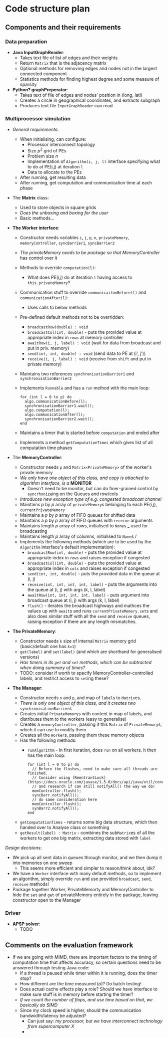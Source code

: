 # Code structure plan

## Components and their requirements

### Data preparation

* **Java InputGraphReader**:
  * Takes text file of list of edges and their weights
  * Return `Matrix` that is the adjacency matrix
  * Optional methods for removing edges and nodes not in the largest connected
    component
  * Statistics methods for finding highest degree and some measure of sparsity
* **Python? graphPreperator**:
  * Takes text of file of edges and nodes' position in (long, lati)
  * Creates a circle in geographical coordinates, and extracts subgraph
  * Produces text file `InputGraphReader` can read

### Multiprocessor simulation

* _General requirements_:
  * When initialising, can configure:
    * Processor interconnect topology
    * Size $p^2$ grid of PEs
    * Problem size $n$
    * Implementation of `Algorithm(i, j, l)` interface
      specifying what to do at PE(i,j) at iteration `l`
    * Data to allocate to the PEs
  * After running, get resulting data
  * After running, get computation and communication time at each phase

* The **Matrix** class:
  * Used to store objects in square grids
  * _Does the unboxing and boxing for the user_
  * Basic methods...

* **The Worker interface**:
  * Constructor needs variables `i`, `j`, `p`, `n`, `privateMemory`,
    `memoryController`, `syncBarrier1`, `syncBarrier2`
  * _The privateMemory needs to be package so that MemoryController_
    has control over it
  * Methods to override `computation(l)`:
    * What does PE(i,j) do at iteration `l` having access to `this.privateMemory`?
  * Communication stuff to override `communicaitonBefore(l)` and `communicationAfter(l)`:
    * Uses calls to below methods
  * Pre-defined default methods not to be overridden:
    * `broadcastRow(double) : void`
    * `broadcastCol(int, double)` - puts the provided value at appropriate index in `rows` at memory controller
    * `awaitRow(i, j, label) : void` (wait for data from broadcast and put in priv. memory)
    * `send(int, int, double) : void` (send data to PE at (i', j'))
    * `receive(i, j, label) : void` (receive from `shift` and put in private memory)
  * Maintains two references `synchronisationBarrier1` and `synchronisationBarrier2`
  * Implements `Runnable` and has a `run` method with the main loop:

        for (int l = 0 to p) do
          algo.communicationBefore(l);
          synchronisationBarrier1.wait();
          algo.computation(l);
          algo.communicationAfter(l);
          synchronisationBarrier2.wait();
        end

  * Maintains a timer that is started before `computation` and ended after
  * Implements a method `getComputationTimes` which gives list of all computation time phases

* The **MemoryController**:
  * Constructor needs `p` and `Matrix<PrivateMemory>` of the worker's private memory
  * _We only have one object of this class, and copy is attached to algorithm interface, is a_ **MONITOR**
    * Doesn't need to be monitor, but can do finer-grained control by `syncrhonize`ing on the Queues and row/cols
  * _Introduces new exception type of e.g. congested broadcast channel_
  * Maintains $p$ by $p$ array of `privateMemory`s belonging to each PE(i,j), `currentPrivateMemory`
  * Maintains a $p$ by $p$ array of FIFO queues for shifted data
  * Maintains a $p$ by $p$ array of FIFO queues with `receive` arguments
  * Maintains length $p$ array of rows, initialised to `None`s    \_ used for broadcasting
  * Maintains length $p$ array of columns, initialised to `None`s /
  * Implements the following methods (which are to be used by the `Algorithm` interface's default implementation):
    * `broadcastRow(int, double)` - puts the provided value at appropriate index in `rows` and raises exception if congested
    * `broadcastCol(int, double)` - puts the provided value at appropriate index in `cols` and raises exception if congested
    * `send(int, int, double)` - puts the provided data in the queue at (i, j)
    * `receive(int, int, int, int, label)` - puts the arguments into the queue at (i, j) with args (k, l, label)
    * `awaitRow(int, int, int, int, label)` - puts argument into broadcast queue at (i, j) with args (k, l, label)
    * `flush()` - iterates the broadcast highways and mathces the values up with `await`s and runs `currentPrivateMemory.set`s
                and also does similar stuff with all the `send` and `receive` queues, raising exception if there are
                any length mismatches.

* **The PrivateMemory**:
  * Constructor needs `k` size of internal `Matrix` memory grid (basic/default one has `k=1`)
  * `get(label)` and `set(label)` (and which are shorthand for generalised versions)
  * _Has timers in its `get` and `set` methods, which can be subtracted when doing summary of times?_
  * TODO: consider if worth to specify MemoryController-controlled labels, and restrict access to `set`ing these?

* **The Manager**:
  * Constructor needs `n` and `p`, and map of `label`s to `Matrix`es.
  * _There is only one object of this class, and it creates two_ `synchronisationBarrier`s
  * Creates initial `PrivateMemory`s with content in map of labels, and distributes them
    to the workers (easy to generalise)
  * Creates a `memoryController`, passing it this `Matrix` of `PrivateMemory`s, which
    it can use to modify them
  * Creates all the `Worker`s, passing them these memory objects
  * Has the following methods:
    * `runAlgorithm` - In first iteration, does `run` on all workers. It then has the main loop:

          for (int l = 0 to p) do
            // Before the flushes, need to make sure all threads are finished.
            // Consider using [ReentrantLock](https://docs.oracle.com/javase/1.5.0/docs/api/java/util/concurrent/locks/ReentrantLock.html#getQueueLength()
            // and research if can still notifyAll() the way we do!
            memController.flush();
            syncBarr.notifyAll();
            // do same consideration here
            memController.flush();
            synBarr2.notifyAll();
          end

  * `getComputationTimes` - returns some big data structure, which then handed
                          over to Analyse class or something
  * `getResult(label) : Matrix` - combines the sub`Matrix`es of all the workers
                                to get one big matrix, extracting data stored with `label`

_Design decisions_:
* We pick up all sent data in queues through monitor, and we then dump it into memories on one sweep
  * This seems more efficient and simpler to reason/think about, idk?
* We have a `Worker` interface with many default methods, so to implement an algorithm, simply
  override `run` and use provided `broadcast`, `send`, `receive` methods!
* Package together Worker, PrivateMemorty and MemoryController to hide the `set` and `get`
  of privateMemory entirely in the package, leaving constructor open to the Manager

### Driver

* **APSP solver**:
  * TODO

## Comments on the evaluation framework

* If we are going with MIMD, there are important factors to the timing of
  computation time that affects accuracy, so certain questions need to be
  answered through testing Java code:
  * If a thread is paused while timer within it is running, does the timer stop?
  * How different are the time measured ($\sigma$)? Do batch testing!
  * Does actual cache effects play a role? Should we have interface to make sure
    stuff is in memory before starting the timer?
  * _If we count the number of flops, and use time based on that, we basically do SIMD_
  * Since my clock speed is higher, should the communication bandwidth/latency be adjusted?
    * Can just say: _my processor, but we have interconnect technology from supercomputer X_
    *
